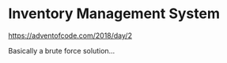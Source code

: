 Inventory Management System
===========================

https://adventofcode.com/2018/day/2

Basically a brute force solution...
